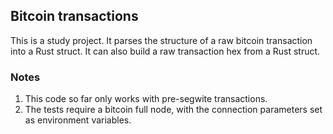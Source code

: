 ## Bitcoin transactions
This is a study project. It parses the structure of a raw bitcoin transaction into a Rust struct.
It can also build a raw transaction hex from a Rust struct.

### Notes
1. This code so far only works with pre-segwite transactions.
2. The tests require a bitcoin full node, with the connection parameters set as
environment variables.

